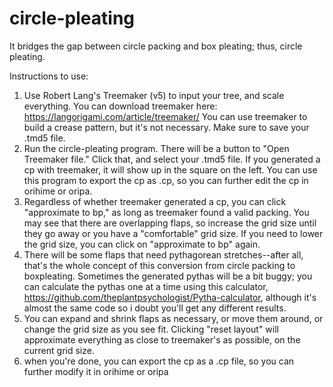 # circle-pleating
It bridges the gap between circle packing and box pleating; thus, circle pleating. 

Instructions to use:
1. Use Robert Lang's Treemaker (v5) to input your tree, and scale everything. You can download treemaker here: https://langorigami.com/article/treemaker/ You can use treemaker to build a crease pattern, but it's not necessary. Make sure to save your .tmd5 file.
2. Run the circle-pleating program. There will be a button to "Open Treemaker file." Click that, and select your .tmd5 file. 
  If you generated a cp with treemaker, it will show up in the square on the left. You can use this program to export the cp as .cp, so you can further edit the cp in orihime or oripa.
3. Regardless of whether treemaker generated a cp, you can click "approximate to bp," as long as treemaker found a valid packing. You may see that there are overlapping flaps, so increase the grid size until they go away or you have a "comfortable" grid size. If you need to lower the grid size, you can click on "approximate to bp" again.
4. There will be some flaps that need pythagorean stretches--after all, that's the whole concept of this conversion from circle packing to boxpleating. Sometimes the generated pythas will be a bit buggy; you can calculate the pythas one at a time using this calculator, https://github.com/theplantpsychologist/Pytha-calculator, although it's almost the same code so i doubt you'll get any different results.
5. You can expand and shrink flaps as necessary, or move them around, or change the grid size as you see fit. Clicking "reset layout" will approximate everything as close to treemaker's as possible, on the current grid size.
6. when you're done, you can export the cp as a .cp file, so you can further modify it in orihime or oripa
